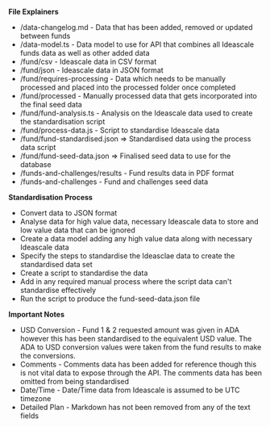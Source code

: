 **File Explainers**
- /data-changelog.md - Data that has been added, removed or updated between funds
- /data-model.ts - Data model to use for API that combines all Ideascale funds data as well as other added data
- /fund/csv - Ideascale data in CSV format
- /fund/json - Ideascale data in JSON format
- /fund/requires-processing - Data which needs to be manually processed and placed into the processed folder once completed
- /fund/processed - Manually processed data that gets incorporated into the final seed data
- /fund/fund-analysis.ts - Analysis on the Ideascale data used to create the standardisation script
- /fund/process-data.js - Script to standardise Ideascale data
- /fund/fund-standardised.json => Standardised data using the process data script
- /fund/fund-seed-data.json => Finalised seed data to use for the database
- /funds-and-challenges/results - Fund results data in PDF format
- /funds-and-challenges - Fund and challenges seed data

**Standardisation Process**
- Convert data to JSON format
- Analyse data for high value data, necessary Ideascale data to store and low value data that can be ignored
- Create a data model adding any high value data along with necessary Ideascale data
- Specify the steps to standardise the Ideasclae data to create the standardised data set
- Create a script to standardise the data
- Add in any required manual process where the script data can't standardise effectively
- Run the script to produce the fund-seed-data.json file

**Important Notes**
- USD Conversion - Fund 1 & 2 requested amount was given in ADA however this has been standardised to the equivalent USD value. The ADA to USD conversion values were taken from the fund results to make the conversions.
- Comments - Comments data has been added for reference though this is not vital data to expose through the API. The comments data has been omitted from being standardised
- Date/Time - Date/Time data from Ideascale is assumed to be UTC timezone
- Detailed Plan - Markdown has not been removed from any of the text fields